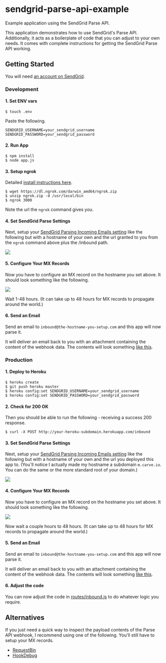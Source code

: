 # sendgrid-parse-api-example

Example application using the SendGrid Parse API. 

This application demonstrates how to use SendGrid's Parse API. Additionally, it acts as a boilerplate of code that you can adjust to your own needs. It comes with complete instructions for getting the SendGrid Parse API working.

## Getting Started

You will need [an account on SendGrid](https://sendgrid.com/user/signup).

### Development

#### 1. Set ENV vars 

```
$ touch .env
```

Paste the following.

```
SENDGRID_USERNAME=your_sendgrid_username
SENDGRID_PASSWORD=your_sendgrid_password
```
#### 2. Run App

```
$ npm install
$ node app.js
```

#### 3. Setup ngrok

Detailed [install instructions here](https://ngrok.com/).

```
$ wget https://dl.ngrok.com/darwin_amd64/ngrok.zip
$ unzip ngrok.zip -d /usr/local/bin
$ ngrok 3000
```

Note the url the `ngrok` command gives you. 

#### 4. Set SendGrid Parse Settings

Next, setup your [SendGrid Parsing Incoming Emails setting](http://sendgrid.com/developer/reply) like the following but with a hostname of your own and the url granted to you from the `ngrok` command above plus the /inbound path.  

![](https://raw.github.com/scottmotte/sendgrid-parse-api-example/master/readme/inbound3.png)

#### 5. Configure Your MX Records

Now you have to configure an MX record on the hostname you set above. It should look something like the following.

![](https://raw.github.com/scottmotte/sendgrid-parse-api-example/master/readme/inbound2.png)

Wait 1-48 hours. (It can take up to 48 hours for MX records to propagate around the world.)

#### 6. Send an Email

Send an email to `inbound@the-hostname-you-setup.com` and this app will now parse it. 

It will deliver an email back to you with an attachment containing the content of the webhook data. The contents will look something [like this](https://gist.github.com/scottmotte/6642578/raw/d66d703abdd45addec9e8ff7aa92214db7dda326/gistfile1.txt).


### Production

#### 1. Deploy to Heroku

```
$ heroku create
$ git push heroku master
$ heroku config:set SENDGRID_USERNAME=your_sendgrid_username
$ heroku config:set SENDGRID_PASSWORD=your_sendgrid_password
```

#### 2. Check for 200 OK

Then you should be able to run the following - receiving a success 200 response.

```
$ curl -X POST http://your-heroku-subdomain.herokuapp.com/inbound
```

#### 3. Set SendGrid Parse Settings

Next, setup your [SendGrid Parsing Incoming Emails setting](http://sendgrid.com/developer/reply) like the following but with a hostname of your own and the url you deployed this app to. (You'll notice I actually made my hostname a subdomain `m.carve.io`. You can do the same or the more standard root of your domain.) 

![](https://raw.github.com/scottmotte/sendgrid-parse-api-example/master/readme/inbound1.png)

#### 4. Configure Your MX Records

Now you have to configure an MX record on the hostname you set above. It should look something like the following.

![](https://raw.github.com/scottmotte/sendgrid-parse-api-example/master/readme/inbound2.png)

Now wait a couple hours to 48 hours. (It can take up to 48 hours for MX records to propagate around the world.)

#### 5. Send an Email

Send an email to `inbound@the-hostname-you-setup.com` and this app will now parse it. 

It will deliver an email back to you with an attachment containing the content of the webhook data. The contents will look something [like this](https://gist.github.com/scottmotte/6642578/raw/d66d703abdd45addec9e8ff7aa92214db7dda326/gistfile1.txt).

#### 6. Adjust the code

You can now adjust the code in [routes/inbound.js](https://github.com/scottmotte/sendgrid-parse-api-example/blob/master/routes/inbound.js) to do whatever logic you require.

## Alternatives

If you just need a quick way to inspect the payload contents of the Parse API webhook, I recommend using one of the following. You'll still have to setup your MX records.

* [RequestBin](http://requestb.in/)
* [HookDebug](hookdebug.sendgrid.com)

